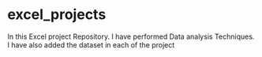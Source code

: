 # excel_projects
In this Excel project Repository. I have performed Data analysis Techniques. I have also added the dataset in each of the project
